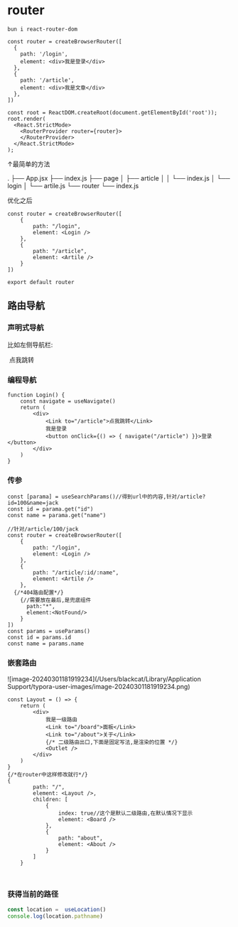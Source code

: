 # router

```react
bun i react-router-dom
```

```react
const router = createBrowserRouter([
  {
    path: '/login',
    element: <div>我是登录</div>
  },
  {
    path: '/article',
    element: <div>我是文章</div>
  },
])

const root = ReactDOM.createRoot(document.getElementById('root'));
root.render(
  <React.StrictMode>
    <RouterProvider router={router}>
    </RouterProvider>
  </React.StrictMode>
);
```

↑最简单的方法

.
├── App.jsx
├── index.js
├── page
│   ├── article
│   │   └── index.js
│   └── login
│       └── artile.js
└── router
    └── index.js

优化之后

```react
const router = createBrowserRouter([
    {
        path: "/login",
        element: <Login />
    },
    {
        path: "/article",
        element: <Artile />
    }
])

export default router
```

## 路由导航

### 声明式导航

比如左侧导航栏:<link to="/aritle">

​            <Link to="/article">点我跳转</Link>

### 编程导航

```react
function Login() {
    const navigate = useNavigate()
    return (
      	<div>
            <Link to="/article">点我跳转</Link>
            我是登录
            <button onClick={() => { navigate("/article") }}>登录</button>
        </div>
    )
}
```

### 传参

```react
const [parama] = useSearchParams()//得到url中的内容,针对/article?id=100&name=jack
const id = parama.get("id")
const name = parama.get("name")

//针对/article/100/jack
const router = createBrowserRouter([
    {
        path: "/login",
        element: <Login />
    },
    {
        path: "/article/:id/:name",
        element: <Artile />
    },
  {/*404路由配置*/}
    {//需要放在最后,是兜底组件
      path:"*",
      element:<NotFound/>
    }
])
const params = useParams()
const id = params.id
const name = params.name
```

### 嵌套路由

![image-20240301181919234](/Users/blackcat/Library/Application Support/typora-user-images/image-20240301181919234.png)

```react
const Layout = () => {
    return (
        <div>
            我是一级路由
            <Link to="/board">面板</Link>
            <Link to="/about">关于</Link>
            {/* 二级路由出口,下面是固定写法,是渲染的位置 */}
            <Outlet />
        </div>
    )
}
{/*在router中这样修改就行*/}
{
        path: "/",
        element: <Layout />,
        children: [
            {
                index: true//这个是默认二级路由,在默认情况下显示
                element: <Board />
            },
            {
                path: "about",
                element: <About />
            }
        ]
    }



```

### 获得当前的路径

```jsx
const location =  useLocation()
console.log(location.pathname)
```


